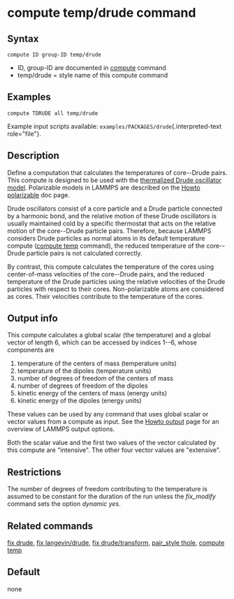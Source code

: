 # compute temp/drude command

## Syntax

``` LAMMPS
compute ID group-ID temp/drude
```

-   ID, group-ID are documented in [compute](compute) command
-   temp/drude = style name of this compute command

## Examples

``` LAMMPS
compute TDRUDE all temp/drude
```

Example input scripts available:
`examples/PACKAGES/drude`{.interpreted-text role="file"}.

## Description

Define a computation that calculates the temperatures of core\--Drude
pairs. This compute is designed to be used with the [thermalized Drude
oscillator model](Howto_drude). Polarizable models in LAMMPS are
described on the [Howto polarizable](Howto_polarizable) doc page.

Drude oscillators consist of a core particle and a Drude particle
connected by a harmonic bond, and the relative motion of these Drude
oscillators is usually maintained cold by a specific thermostat that
acts on the relative motion of the core\--Drude particle pairs.
Therefore, because LAMMPS considers Drude particles as normal atoms in
its default temperature compute ([compute temp](compute_temp) command),
the reduced temperature of the core\--Drude particle pairs is not
calculated correctly.

By contrast, this compute calculates the temperature of the cores using
center-of-mass velocities of the core\--Drude pairs, and the reduced
temperature of the Drude particles using the relative velocities of the
Drude particles with respect to their cores. Non-polarizable atoms are
considered as cores. Their velocities contribute to the temperature of
the cores.

## Output info

This compute calculates a global scalar (the temperature) and a global
vector of length 6, which can be accessed by indices 1\--6, whose
components are

1.  temperature of the centers of mass (temperature units)
2.  temperature of the dipoles (temperature units)
3.  number of degrees of freedom of the centers of mass
4.  number of degrees of freedom of the dipoles
5.  kinetic energy of the centers of mass (energy units)
6.  kinetic energy of the dipoles (energy units)

These values can be used by any command that uses global scalar or
vector values from a compute as input. See the [Howto
output](Howto_output) page for an overview of LAMMPS output options.

Both the scalar value and the first two values of the vector calculated
by this compute are \"intensive\". The other four vector values are
\"extensive\".

## Restrictions

The number of degrees of freedom contributing to the temperature is
assumed to be constant for the duration of the run unless the
*fix_modify* command sets the option *dynamic yes*.

## Related commands

[fix drude](fix_drude), [fix langevin/drude](fix_langevin_drude), [fix
drude/transform](fix_drude_transform), [pair_style thole](pair_thole),
[compute temp](compute_temp)

## Default

none
